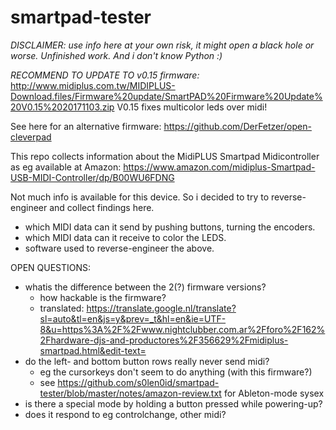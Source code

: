# smartpad-tester

*DISCLAIMER: use info here at your own risk, it might open a black hole or worse. Unfinished work. And i don't know Python :)*

*RECOMMEND TO UPDATE TO v0.15 firmware:* http://www.midiplus.com.tw/MIDIPLUS-Download.files/Firmware%20update/SmartPAD%20Firmware%20Update%20V0.15%2020171103.zip
V0.15 fixes multicolor leds over midi!

See here for an alternative firmware: https://github.com/DerFetzer/open-cleverpad

This repo collects information about the MidiPLUS Smartpad Midicontroller as eg available at Amazon:
https://www.amazon.com/midiplus-Smartpad-USB-MIDI-Controller/dp/B00WU6FDNG

Not much info is available for this device. So i decided to try to reverse-engineer and collect findings here.

* which MIDI data can it send by pushing buttons, turning the encoders.
* which MIDI data can it receive to color the LEDS.
* software used to reverse-engineer the above.


OPEN QUESTIONS:
* whatis the difference between the 2(?) firmware versions?
   * how hackable is the firmware?
   * translated: https://translate.google.nl/translate?sl=auto&tl=en&js=y&prev=_t&hl=en&ie=UTF-8&u=https%3A%2F%2Fwww.nightclubber.com.ar%2Fforo%2F162%2Fhardware-djs-and-productores%2F356629%2Fmidiplus-smartpad.html&edit-text=
* do the left- and bottom button rows really never send midi?
   * eg the cursorkeys don't seem to do anything (with this firmware?)
   * see https://github.com/s0len0id/smartpad-tester/blob/master/notes/amazon-review.txt for Ableton-mode sysex
* is there a special mode by holding a button pressed while powering-up?
* does it respond to eg controlchange, other midi?
